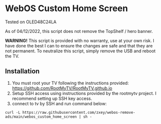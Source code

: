 # WebOS Custom Home Screen
Tested on OLED48C24LA  

As of 04/12/2022, this script does not remove the TopShelf / hero banner.

**WARNING!** This script is provided with no warranty, use at your own risk. 
I have done the best I can to ensure the changes are safe and that they are not permanent.
To neutralize this script, simply remove the USB and reboot the TV.

## Installation
1. You must root your TV following the instructions provided: https://github.com/RootMyTV/RootMyTV.github.io
2. Setup SSH access using instructions provided by the rootmytv project. I recommend setting up SSH key access.
3. connect to tv by SSH and run command below:
```
curl -L https://raw.githubusercontent.com/zxey/webos-remove-ads/main/webos_custom_home_screen | sh -
```
